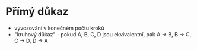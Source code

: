 # Přímý důkaz
- vyvozování v konečném počtu kroků
- "kruhový důkaz" - pokud A, B, C, D jsou ekvivalentní, pak A -> B, B -> C, C -> D, D -> A
